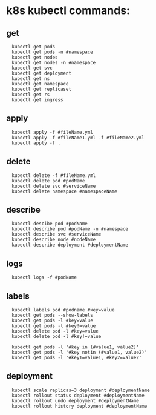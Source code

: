 # k8s kubectl commands: #

## get ##
      kubectl get pods   
      kubectl get pods -n #namespace   
      kubectl get nodes  
      kubectl get nodes -n #namespace  
      kubectl get svc  
      kubectl get deployment  
      kubectl get ns  
      kubectl get namespace  
      kubectl get replicaset  
      kubectl get rs  
      kubectl get ingress  

## apply ##  
      kubectl apply -f #fileName.yml  
      kubectl apply -f #fileName1.yml -f #fileName2.yml  
      kubectl apply -f .  

## delete ##  
      kubectl delete -f #fileName.yml  
      kubectl delete pod #podName  
      kubectl delete svc #serviceName  
      kubectl delete namespace #namespaceName  

## describe ##
      kubectl descibe pod #podName  
      kubectl describe pod #podName -n #namespace  
      kubectl describe svc #serviceName  
      kubectl describe node #nodeName  
      kubectl describe deployment #deploymentName  

## logs ##  
      kubectl logs -f #podName  

## labels ##
      kubectl labels pod #podname #key=value
      kubectl get pods --show-labels
      kubectl get pods -l #key=value   
      kubectl get pods -l #key!=value  
      kubectl delete pod -l #key=value  
      kubectl delete pod -l #key!=value  

      kubectl get pods -l '#key in (#value1, value2)'
      kubectl get pods -l '#key notin (#value1, value2)'
      kubectl get pods -l '#key1=value1, #key2=value2'

## deployment ##
      kubectl scale replicas=3 deployment #deploymentName
      kubectl rollout status deployment #deploymentName
      kubectl rollout undo deployment #deploymentName
      kubectl rollout history deployment #deploymentName
      


